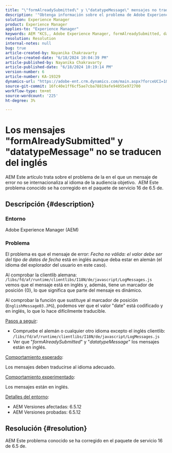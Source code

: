 ```yaml
---
title: "\"formAlreadySubmitted\" y \"datatypeMessage\" mensajes no traducidos del inglés"
description: '"Obtenga información sobre el problema de Adobe Experience Manager en el que los mensajes no están internacionalizados".'
solution: Experience Manager
product: Experience Manager
applies-to: "Experience Manager"
keywords: AEM "KCS,, Adobe Experience Manager, formAlreadySubmitted, datatypeMessage, no traducido del inglés, FAQ"
resolution: Resolution
internal-notes: null
bug: true
article-created-by: Nayanika Chakravarty
article-created-date: "6/18/2024 10:04:39 PM"
article-published-by: Nayanika Chakravarty
article-published-date: "6/18/2024 10:19:14 PM"
version-number: 6
article-number: KA-19329
dynamics-url: "https://adobe-ent.crm.dynamics.com/main.aspx?forceUCI=1&pagetype=entityrecord&etn=knowledgearticle&id=623a0fbf-be2d-ef11-840a-000d3a5b439f"
source-git-commit: 16fc40e1ff6cf5ae7cba78819afe94055e972700
workflow-type: tm+mt
source-wordcount: '225'
ht-degree: 3%

---
```


# Los mensajes &quot;formAlreadySubmitted&quot; y &quot;datatypeMessage&quot; no se traducen del inglés


AEM Este artículo trata sobre el problema de la en el que un mensaje de error no se internacionaliza al idioma de la audiencia objetivo.  AEM Este problema conocido se ha corregido en el paquete de servicio 16 de 6.5 de.

## Descripción {#description}


### Entorno

Adobe Experience Manager (AEM)

### Problema

El problema es que el mensaje de error: *Fecha no válida: el valor debe ser del tipo de datos de fecha* está en inglés aunque deba estar en alemán (el idioma del explorador del usuario en este caso).

Al comprobar la clientlib alemana: `/libs/fd/af/runtime/clientlibs/I18N/de/javascript/LogMessages.js` vemos que el mensaje está en inglés y, además, tiene un marcador de posición {0}, lo que significa que parte del mensaje es dinámico.

Al comprobar la función que sustituye al marcador de posición (`EnglishMessage03.JPG`), podemos ver que el valor &quot;date&quot; está codificado y en inglés, lo que lo hace difícilmente traducible.

<u>Pasos a seguir</u>:

- Compruebe el alemán o cualquier otro idioma excepto el inglés clientlib: `/libs/fd/af/runtime/clientlibs/I18N/de/javascript/LogMessages.js`
- Ver que &quot;*formAlreadySubmitted*&quot; y &quot;*datatypeMessage*&quot; los mensajes están en inglés.


<u>Comportamiento esperado</u>:

Los mensajes deben traducirse al idioma adecuado.

<u>Comportamiento experimentado</u>:

Los mensajes están en inglés.

<u>Detalles del entorno</u>:

- AEM Versiones afectadas: 6.5.12
- AEM Versiones probadas: 6.5.12



## Resolución {#resolution}


AEM Este problema conocido se ha corregido en el paquete de servicio 16 de 6.5 de.
